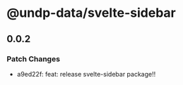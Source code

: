 # @undp-data/svelte-sidebar

## 0.0.2

### Patch Changes

- a9ed22f: feat: release svelte-sidebar package!!
